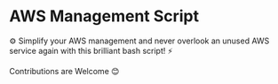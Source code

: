 # AWS Management Script

⚙ Simplify your AWS management and never overlook an unused AWS service again with this brilliant bash script! ⚡️

Contributions are Welcome 😊
